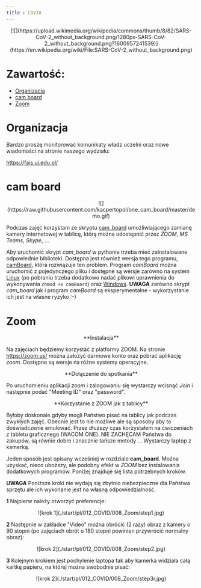 ```yaml
---
title : COVID
---
```


<center>
[![](https://upload.wikimedia.org/wikipedia/commons/thumb/8/82/SARS-CoV-2_without_background.png/1280px-SARS-CoV-2_without_background.png?1600957241539)](https://en.wikipedia.org/wiki/File:SARS-CoV-2_without_background.png)
</center>



# Zawartość:

* [Organizacja](#organizacja)
* [cam board](#cam-board)
* [Zoom](#zoom)



# Organizacja

Bardzo proszę monitorować komunikaty władz uczelni
oraz nowe wiadomości na stronie naszego wydziału:

<https://fais.uj.edu.pl/>


# cam board

<center>
![](https://raw.githubusercontent.com/kacpertopol/one_cam_board/master/demo.gif)
</center>

Podczas zajęć korzystam ze skryptu [cam_board](https://github.com/kacpertopol/cam_board)
umożliwiającego zamianę kamery internetowej w tablicę, którą można udostępnić
przez *ZOOM*, *MS Teams*, *Skype*, ...

Aby uruchomić skrypt *cam_board* w pythonie trzeba mieć zainstalowane odpowiednie biblioteki. 
Dostępna jest również wersja tego programu, [camBoard](https://github.com/kacpertopol/one_cam_board),
która rozwiązuje ten problem. Program *camBoard* można uruchomić z pojedynczego pliku i dostępne są 
wersje zarówno na system [Linux](https://github.com/kacpertopol/one_cam_board/releases/download/0.1/camBoard)
(po pobraniu trzeba dodatkowo nadać plikowi uprawnienia do wykonywania `chmod +x camBoard`)
oraz [Windows](https://github.com/kacpertopol/one_cam_board/releases/download/0.1/camBoard.exe).
**UWAGA** zarówno skrypt *cam_board* jak i program *camBoard* są eksperymentalne - wykorzystanie
ich jest na własne ryzyko :-)



# Zoom

<center>
**Instalacja**
</center>

Na zajęciach będziemy korzystać z platformy ZOOM. 
Na stronie <https://zoom.us/>
można założyć darmowe konto oraz pobrać aplikację *zoom*. Dostępne
są wersje na różne systemy operacyjne.

<center>
**Dołączenie do spotkania**
</center>

Po uruchomieniu aplikacji *zoom* i zalogowaniu się
wystarczy wcisnąć *Join* i następnie podać "Meeting ID"
oraz "password". 

<center>
**Korzystanie z ZOOM jak z tablicy**
</center>

Byłoby doskonale gdyby mogli Państwo pisać na tablicy jak podczas
zwykłych zajęć. Obecnie jest to nie możliwe ale są sposoby aby to
doświadczenie emulować.
Przez dłuższy czas korzystałem na ćwiczeniach z tabletu graficznego (WACOM ONE). 
NIE ZACHĘCAM Państwa do zakupów, są równie dobre i znacznie tańsze metody ...
Wystarczy laptop z kamerką.

Jeden sposób jest opisany wcześniej w rozdziale **cam_board**. 
Można uzyskać, nieco uboższy, ale podobny efekt w *ZOOM* bez
instalowania dodatkowych programów. Poniżej znajduje się
lista potrzebnych kroków.

**UWAGA** Poniższe kroki nie wydają się zbytnio niebezpieczne
dla Państwa sprzętu ale ich wykonanie jest na własną odpowiedzialność.

**1** Najpierw należy otworzyć preferencje:

<center>
![krok 1](./start/pl/012_COVID/008_Zoom/step1.jpg)
</center>

**2** Następnie w zakładce "Video" można obrócić (2 razy) obraz z kamery
o $90$ stopni (po zajęciach obrót o $180$ stopni powinien przywrócić 
normalny obraz):

<center>
![krok 2](./start/pl/012_COVID/008_Zoom/step2.jpg)
</center>

**3** Kolejnym krokiem jest pochylenie laptopa tak aby kamerka widziała całą kartkę papieru,
na której można swobodnie pisać:

<center>
![krok 2](./start/pl/012_COVID/008_Zoom/step3r.jpg)
</center>





